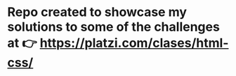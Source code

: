 # Repo created to showcase my solutions to some of the challenges at 👉 https://platzi.com/clases/html-css/
